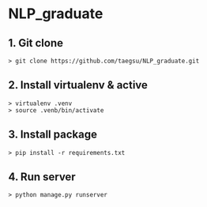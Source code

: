 # NLP_graduate

## 1. Git clone
```
> git clone https://github.com/taegsu/NLP_graduate.git
```

## 2. Install virtualenv & active
```
> virtualenv .venv
> source .venb/bin/activate
```

## 3. Install package
```
> pip install -r requirements.txt
```

## 4. Run server
```
> python manage.py runserver
```
